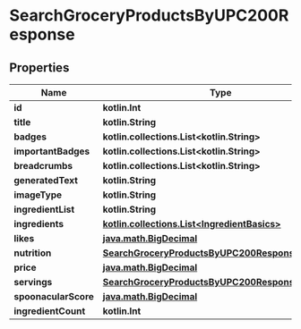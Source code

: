 
# SearchGroceryProductsByUPC200Response

## Properties
| Name | Type | Description | Notes |
| ------------ | ------------- | ------------- | ------------- |
| **id** | **kotlin.Int** |  |  |
| **title** | **kotlin.String** |  |  |
| **badges** | **kotlin.collections.List&lt;kotlin.String&gt;** |  |  |
| **importantBadges** | **kotlin.collections.List&lt;kotlin.String&gt;** |  |  |
| **breadcrumbs** | **kotlin.collections.List&lt;kotlin.String&gt;** |  |  |
| **generatedText** | **kotlin.String** |  |  |
| **imageType** | **kotlin.String** |  |  |
| **ingredientList** | **kotlin.String** |  |  |
| **ingredients** | [**kotlin.collections.List&lt;IngredientBasics&gt;**](IngredientBasics.md) |  |  |
| **likes** | [**java.math.BigDecimal**](java.math.BigDecimal.md) |  |  |
| **nutrition** | [**SearchGroceryProductsByUPC200ResponseNutrition**](SearchGroceryProductsByUPC200ResponseNutrition.md) |  |  |
| **price** | [**java.math.BigDecimal**](java.math.BigDecimal.md) |  |  |
| **servings** | [**SearchGroceryProductsByUPC200ResponseServings**](SearchGroceryProductsByUPC200ResponseServings.md) |  |  |
| **spoonacularScore** | [**java.math.BigDecimal**](java.math.BigDecimal.md) |  |  |
| **ingredientCount** | **kotlin.Int** |  |  [optional] |



